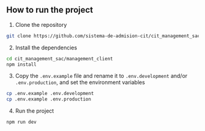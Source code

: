 ## How to run the project

1. Clone the repository
```bash
git clone https://github.com/sistema-de-admision-cit/cit_management_sac.git
```

2. Install the dependencies
```bash
cd cit_management_sac/management_client
npm install
```

3. Copy the `.env.example` file and rename it to `.env.development` and/or `.env.production`, and set the environment variables
```bash
cp .env.example .env.development
cp .env.example .env.production
```

4. Run the project
```bash
npm run dev
```